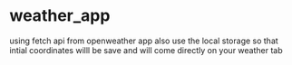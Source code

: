# weather_app
using fetch api from openweather app also use the local storage so that intial coordinates willl be save and will come directly on your weather tab
